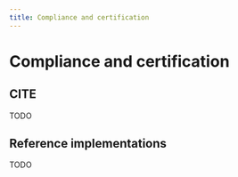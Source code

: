 ```yaml
---
title: Compliance and certification
---
```


# Compliance and certification

## CITE

TODO

## Reference implementations

TODO

